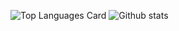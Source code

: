 ![Top Languages Card](https://github-readme-stats.vercel.app/api/top-langs/?username=quantaosun)
![Github stats](https://github-readme-stats.vercel.app/api?username=quantaosun&theme=highcontrast&show_icons=true&count_private=true)
<!--
**quantaosun/quantaosun** is a ✨ _special_ ✨ repository because its `README.md` (this file) appears on your GitHub profile.

Here are some ideas to get you started:

- 🔭 I’m currently working on UNSW, Sydney
- 🌱 I’m currently learning Organic Synthesis and Computer Aided Drug Design
- 👯 I’m looking to collaborate on ...
- 🤔 I’m looking for help with ...
- 💬 Ask me about 
- 📫 How to reach me: quantaosun@gmail.com
- 😄 Pronouns: ...
- ⚡ Fun fact: 
-->
